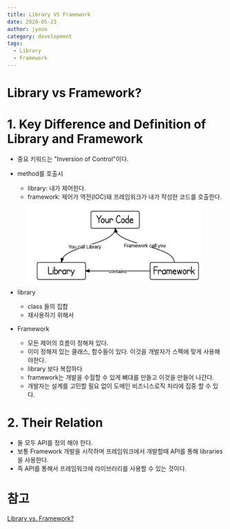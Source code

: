 ```yaml
---
title: Library VS Framework
date: 2020-05-23
author: jyoon
category: development
tags:
  - Library
  - Framework
---
```


# Library vs Framework?

# 1. Key Difference and Definition of Library and Framework

- 중요 키워드는 "Inversion of Control"이다.
- method를 호출시
    - library: 내가 제어한다.
    - framework: 제어가 역전(IOC)돼 프레임워크가 내가 작성한 코드를 호출한다.
    ![img/Untitled.png](img/Untitled.png)

- library
    - class 들의 집합
    - 재사용하기 위해서
- Framework
    - 모든 제어의 흐름이 정해져 있다.
    - 이미 정해져 있는 클래스, 함수들이 있다. 이것을 개발자가 스펙에 맞게 사용해야한다.
    - library 보다 복잡하다
    - framework는 개발을 수월할 수 있게 뼈대를 만들고 이것을 만들어 나간다.
    - 개발자는 설계를 고민할 필요 없이 도메인 비즈니스로직 처리에 집중 할 수 있다.

# 2. Their Relation

- 둘 모두 API를 정의 해야 한다.
- 보통 Framework 개발을 시작하며 프레임워크에서 개발할때 API를 통해 libraries을 사용한다.
- 즉 API를 통해서 프레임워크에 라이브러리를 사용할 수 있는 것이다.

# 참고 

[Library vs. Framework?](https://www.programcreek.com/2011/09/what-is-the-difference-between-a-java-library-and-a-framework/)